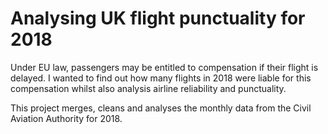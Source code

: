 # Analysing UK flight punctuality for 2018

Under EU law, passengers may be entitled to compensation if their flight is delayed. I wanted to find out how many flights in 2018 were liable for this compensation whilst also analysis airline reliability and punctuality.

This project merges, cleans and analyses the monthly data from the Civil Aviation Authority for 2018.

